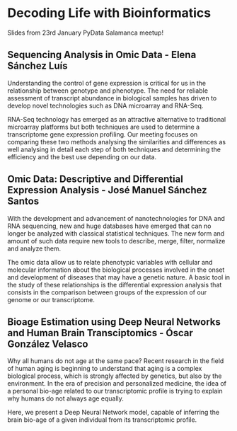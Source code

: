 # Decoding Life with Bioinformatics
Slides from 23rd January PyData Salamanca meetup!

## Sequencing Analysis in Omic Data - Elena Sánchez Luís

Understanding the control of gene expression is critical for us in the relationship between genotype and phenotype. The need for reliable assessment of transcript abundance in biological samples has driven to develop novel technologies such as DNA microarray and RNA-Seq.

RNA-Seq technology has emerged as an attractive alternative to traditional microarray platforms but both techniques are used to determine a transcriptome gene expression profiling. Our meeting focuses on comparing these two methods analysing the similarities and differences as well analysing in detail each step of both techniques and determining the efficiency and the best use depending on our data.

## Omic Data: Descriptive and Differential Expression Analysis - José Manuel Sánchez Santos

With the development and advancement of nanotechnologies for DNA and RNA sequencing, new and huge databases have emerged that can no longer be analyzed with classical statistical techniques. The new form and amount of such data require new tools to describe, merge, filter, normalize and analyze them.

The omic data allow us to relate phenotypic variables with cellular and molecular information about the biological processes involved in the onset and development of diseases that may have a genetic nature. A basic tool in the study of these relationships is the differential expression analysis that consists in the comparison between groups of the expression of our genome or our transcriptome.

## Bioage Estimation using Deep Neural Networks and Human Brain Transciptomics - Óscar González Velasco

Why all humans do not age at the same pace? Recent research in the field of human aging is beginning to understand that aging is a complex biological process, which is strongly affected by genetics, but also by the environment. In the era of precision and personalized medicine, the idea of a personal bio-age related to our transcriptomic profile is trying to explain why humans do not always age equally.

Here, we present a Deep Neural Network model, capable of inferring the brain bio-age of a given individual from its transcriptomic profile.
